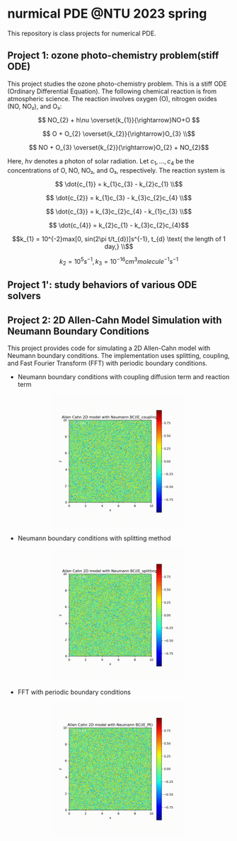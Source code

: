 # nurmical PDE @NTU 2023 spring

This repository is class projects for numerical PDE.

## Project 1: ozone photo-chemistry problem(stiff ODE)

This project studies the ozone photo-chemistry problem. This is a stiff ODE (Ordinary Differential Equation). The following chemical reaction is from atmospheric science. The reaction involves oxygen (O), nitrogen oxides (NO, NO₂), and O₃:
```math
    NO_{2} + h\nu  \overset{k_{1}}{\rightarrow}NO+O 
```

```math
    O + O_{2}      \overset{k_{2}}{\rightarrow}O_{3} \\
```

```math

    NO + O_{3}     \overset{k_{2}}{\rightarrow}O_{2} + NO_{2}
```
Here, $hν$ denotes a photon of solar radiation. Let $c_{1}, ..., c_{4}$ be the concentrations of O, NO, NO₂, and O₃, respectively. The reaction system is
```math
    \dot{c_{1}} = k_{1}c_{3} - k_{2}c_{1} \\
```
```math
    \dot{c_{2}} = k_{1}c_{3} - k_{3}c_{2}c_{4} \\
```
```math
    \dot{c_{3}} = k_{3}c_{2}c_{4} - k_{1}c_{3} \\
```
```math
    \dot{c_{4}} = k_{2}c_{1} - k_{3}c_{2}c_{4}
```

```math
k_{1} = 10^{-2}max[0, sin(2\pi t/t_{d})]s^{-1}, t_{d} \text{ the length of 1 day,} \\
```

```math
k_{2} = 10^{5}s^{-1},   k_{3} = 10^{-16}  cm^{3} molecule^{-1}s^{-1}
```

## Project 1': study behaviors of various ODE solvers


## Project 2: 2D Allen-Cahn Model Simulation with Neumann Boundary Conditions

This project provides code for simulating a 2D Allen-Cahn model with Neumann boundary conditions. The implementation uses splitting, coupling, and Fast Fourier Transform (FFT) with periodic boundary conditions.

- Neumann boundary conditions with coupling diffusion term and reaction term

<div style="text-align: center">
    <img src="project2/media/IE_coupling.gif" alt="Sample GIF" width="300" height="300">
</div>

- Neumann boundary conditions with splitting method

<div style="text-align: center">
    <img src="project2/media/IE_splitting.gif" alt="Sample GIF" width="300" height="300">
</div>

- FFT with periodic boundary conditions

<div style="text-align: center">
    <img src="project2/media/IE_fft.gif" alt="Sample GIF" width="300" height="300">
</div>




